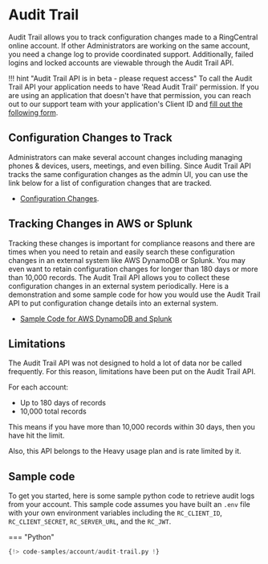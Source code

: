 # Audit Trail

Audit Trail allows you to track configuration changes made to a RingCentral online account. If other Administrators are working on the same account, you need a change log to provide coordinated support. Additionally, failed logins and locked accounts are viewable through the Audit Trail API.

!!! hint "Audit Trail API is in beta - please request access"
    To call the Audit Trail API your application needs to have 'Read Audit Trail' permission. If you are using an application that doesn't have that permission, you can reach out to our support team with your application's Client ID and [fill out the following form](https://forms.gle/uAiekJWr2rK8vX2u9).


## Configuration Changes to Track

Administrators can make several account changes including managing phones & devices, users, meetings, and even billing. Since Audit Trail API tracks the same configuration changes as the admin UI, you can use the link below for a list of configuration changes that are tracked.

* [Configuration Changes](https://support.ringcentral.com/article-v2/Audit-Trail-Configuration-Changes-Tracked.html).

## Tracking Changes in AWS or Splunk

Tracking these changes is important for compliance reasons and there are times when you need to retain and easily search these configuration changes in an external system like AWS DynamoDB or Splunk. You may even want to retain configuration changes for longer than 180 days or more than 10,000 records. The Audit Trail API allows you to collect these configuration changes in an external system periodically. Here is a demonstration and some sample code for how you would use the Audit Trail API to put configuration change details into an external system.

* [Sample Code for AWS DynamoDB and Splunk](https://github.com/ringcentral/audit-trail-demo)

## Limitations

The Audit Trail API was not designed to hold a lot of data nor be called frequently. For this reason, limitations have been put on the Audit Trail API. 

For each account:

* Up to 180 days of records
* 10,000 total records

This means if you have more than 10,000 records within 30 days, then you have hit the limit.

Also, this API belongs to the Heavy usage plan and is rate limited by it.

## Sample code

To get you started, here is some sample python code to retrieve audit logs from your account.  This sample code assumes you have built an `.env` file with your own environment variables including the `RC_CLIENT_ID`, `RC_CLIENT_SECRET`, `RC_SERVER_URL`, and the `RC_JWT`.

=== "Python"

``` python
{!> code-samples/account/audit-trail.py !} 
```
